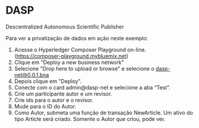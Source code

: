 # DASP

Descentralized Autonomous Scientific Publisher

Para ver a privatização de dados em ação neste exemplo:

1) Acesse o Hyperledger Composer Playground on-line. (https://composer-playground.mybluemix.net)
2) Clique em "Deploy a new business network" 
3) Selecione "Drop here to upload or browse" e selecione o dasp-net@0.0.1.bna
4) Depois clique em "Deploy". 
5) Conecte com o card admin@dasp-net e selecione a aba “Test”. 
6) Crie um participante autor e um revisor. 
7) Crie ids para o autor e o revisor. 
8) Mude para o ID do Autor. 
9) Como Autor, submeta uma função de transação NewArticle. Um ativo do tipo Article será criado. Somente o Autor que criou, pode ver.